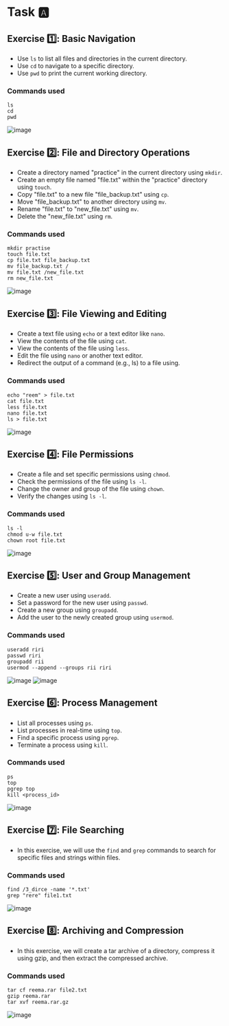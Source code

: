 # Task 🅰️
## Exercise 1️⃣: Basic Navigation
* Use `ls` to list all files and directories in the current directory.
* Use `cd` to navigate to a specific directory.
* Use `pwd` to print the current working directory.
### Commands used
```shell
ls
cd
pwd
```
![image](https://github.com/Reemaa828/Linux_11_5/assets/112731236/2be505d1-0058-4ed8-93ff-a8393347194c)


## Exercise 2️⃣: File and Directory Operations
* Create a directory named "practice" in the current directory using `mkdir`.
* Create an empty file named "file.txt" within the "practice" directory using `touch`.
* Copy "file.txt" to a new file "file_backup.txt" using `cp`.
* Move "file_backup.txt" to another directory using `mv`.
* Rename "file.txt" to "new_file.txt" using `mv`.
* Delete the "new_file.txt" using `rm`.
### Commands used
```shell
mkdir practise
touch file.txt
cp file.txt file_backup.txt
mv file_backup.txt /
mv file.txt /new_file.txt
rm new_file.txt
```
![image](https://github.com/Reemaa828/Linux_11_5/assets/112731236/f134f4df-ff6d-4c8f-ad14-2a7e510506b8)


## Exercise 3️⃣: File Viewing and Editing
* Create a text file using `echo` or a text editor like `nano`.
* View the contents of the file using `cat`.
* View the contents of the file using `less`.
* Edit the file using `nano` or another text editor.
* Redirect the output of a command (e.g., ls) to a file using.
### Commands used
```shell
echo "reem" > file.txt
cat file.txt
less file.txt
nano file.txt
ls > file.txt
```
![image](https://github.com/Reemaa828/Linux_11_5/assets/112731236/51875779-b3e8-4b5f-af45-5453587ee85c)


## Exercise 4️⃣: File Permissions
* Create a file and set specific permissions using `chmod`.
* Check the permissions of the file using `ls -l`.
* Change the owner and group of the file using `chown`.
* Verify the changes using `ls -l`.
### Commands used
```shell
ls -l
chmod u-w file.txt
chown root file.txt
```
![image](https://github.com/Reemaa828/Linux_11_5/assets/112731236/458a88ea-3397-418a-8ddb-bd7550d51799)


## Exercise 5️⃣: User and Group Management
- Create a new user using `useradd`.
- Set a password for the new user using `passwd`.
- Create a new group using `groupadd`.
- Add the user to the newly created group using `usermod`.
### Commands used
```shell
useradd riri
passwd riri
groupadd rii
usermod --append --groups rii riri
```
![image](https://github.com/Reemaa828/Linux_11_5/assets/112731236/9cadedca-ff5a-4fdc-b920-6846d74e81df)
![image](https://github.com/Reemaa828/Linux_11_5/assets/112731236/8f99d91f-81e0-4c2f-b6bf-0844f433ac9b)


## Exercise 6️⃣: Process Management
- List all processes using `ps`.
- List processes in real-time using `top`.
- Find a specific process using `pgrep`.
- Terminate a process using `kill`.
### Commands used
```shell
ps
top
pgrep top
kill <process_id>
```
![image](https://github.com/Reemaa828/Linux_11_5/assets/112731236/c448dc9f-92db-47b3-978d-2da3e289fdf6)


## Exercise 7️⃣: File Searching
- In this exercise, we will use the `find` and `grep` commands to search for specific files and strings within files.
### Commands used
```shell
find /3_dirce -name '*.txt'
grep "rere" file1.txt
```
![image](https://github.com/Reemaa828/Linux_11_5/assets/112731236/88ef5a7c-ae0c-4ed1-b039-7b82b72fcf54)


## Exercise 8️⃣: Archiving and Compression
- In this exercise, we will create a tar archive of a directory, compress it using gzip, and then extract the compressed archive.
### Commands used
```shell
tar cf reema.rar file2.txt
gzip reema.rar
tar xvf reema.rar.gz
```
![image](https://github.com/Reemaa828/Linux_11_5/assets/112731236/dbcec20e-d58f-415e-9996-326379036406)




















